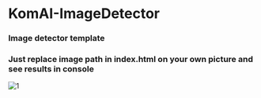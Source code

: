 # KomAI-ImageDetector
### Image detector template
### Just replace image path in index.html on your own picture and see results in console

![1](https://user-images.githubusercontent.com/58357980/166140849-07baf60d-3b13-4ccc-b970-707cd124ec4c.png)
